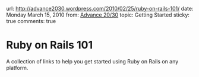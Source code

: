 url: http://advance2030.wordpress.com/2010/02/25/ruby-on-rails-101/
date: Monday March 15, 2010
from: [Advance 20/30](http://advance2030.wordpress.com)
topic: Getting Started
sticky: true
comments: true

# Ruby on Rails 101

A collection of links to help you get started using Ruby on Rails on any platform.
